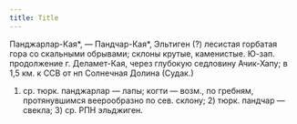 ```yaml
---
title: Title
---
```


Панджарлар-Кая*, — Пандчар-Кая*, Эльтиген (?) лесистая горбатая гора со
скальными обрывами; склоны крутые, каменистые. Ю-зап. продолжение г.
Деламет-Кая, через глубокую седловину Ачик-Хапу; в 1,5 км. к ССВ от нп Солнечная
Долина (Судак.)
1) ср. тюрк. панджарлар — лапы; когти — возм., по гребням, протянувшимся
   веерообразно по сев. склону; 2) тюрк. пандчар — свекла; 3) ср. РПН эльджиген.
